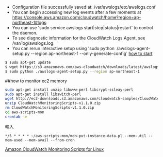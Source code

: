 - Configuration file successfully saved at: /var/awslogs/etc/awslogs.conf
- You can begin accessing new log events after a few moments at https://console.aws.amazon.com/cloudwatch/home?region=ap-northeast-1#logs:
- You can use 'sudo service awslogs start|stop|status|restart' to control the daemon.
- To see diagnostic information for the CloudWatch Logs Agent, see /var/log/awslogs.log
- You can rerun interactive setup using 'sudo python ./awslogs-agent-setup.py --region ap-northeast-1 --only-generate-config'
[how to start](http://docs.aws.amazon.com/AmazonCloudWatch/latest/DeveloperGuide/QuickStartEC2Instance.html)


```sh
$ sudo apt-get update
$ wget https://s3.amazonaws.com/aws-cloudwatch/downloads/latest/awslogs-agent-setup.py
$ sudo python ./awslogs-agent-setup.py --region ap-northeast-1
```


##how to monitor ec2 memory

```sh
sudo apt-get install unzip libwww-perl libcrypt-ssleay-perl
sudo apt-get install libswitch-perl
wget http://ec2-downloads.s3.amazonaws.com/cloudwatch-samples/CloudWatchMonitoringScripts-v1.1.0.zip
unzip CloudWatchMonitoringScripts-v1.1.0.zip
rm CloudWatchMonitoringScripts-v1.1.0.zip
cd aws-scripts-mon
crontab -e 
```

輸入
```
*/5 * * * * ~/aws-scripts-mon/mon-put-instance-data.pl --mem-util --mem-used --mem-avail --from-cron
```

[Amazon CloudWatch Monitoring Scripts for Linux](http://docs.aws.amazon.com/AmazonCloudWatch/latest/DeveloperGuide/mon-scripts-perl.html)